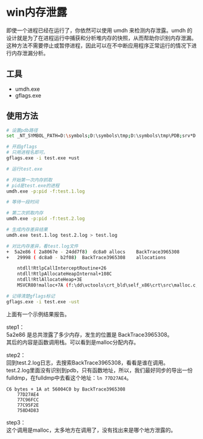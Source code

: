 # win内存泄露

即使一个进程已经在运行了，你依然可以使用 umdh 来检测内存泄露。umdh 的设计就是为了在进程运行中捕获和分析堆内存的快照，从而帮助你识别内存泄漏。这种方法不需要停止或暂停进程，因此可以在不中断应用程序正常运行的情况下进行内存泄漏分析。

## 工具
* umdh.exe
* gflags.exe

## 使用方法
```bash
# 设置pdb路径
set _NT_SYMBOL_PATH=D:\symbols;D:\symbols\tmp;D:\symbols\tmp\PDB;srv*D:\symbols\microsoft*https://msdl.microsoft.com/download/symbols

# 开启gflags
# 只用进程名即可。
gflags.exe -i test.exe +ust

# 运行test.exe

# 开始第一次内存抓取
# pid是test.exe的进程
umdh.exe -p:pid -f:test.1.log

# 等待一段时间

# 第二次抓取内存
umdh.exe -p:pid -f:test.2.log

# 生成内存差异结果
umdh.exe test.1.log test.2.log > test.log

# 对比内存差异，看test.log文件
+  5a2e86 ( 2a8067e - 24dd7f8)  dc8a0 allocs	BackTrace3965308
+   29998 ( dc8a0 - b2f08)	BackTrace3965308	allocations

	ntdll!RtlpCallInterceptRoutine+26
	ntdll!RtlpAllocateHeapInternal+108C
	ntdll!RtlAllocateHeap+3E
	MSVCR80!malloc+7A (f:\dd\vctools\crt_bld\self_x86\crt\src\malloc.c, 163)

# 记得清楚gflags标记
gflags.exe -i test.exe -ust
```

上面有一个示例结果报告。

step1：  
5a2e86 是总共泄露了多少内存，发生的位置是 BackTrace3965308。  
其后的内容是函数调用栈。可以看到是malloc分配内存。

step2：  
回到test.2.log日志，去搜索BackTrace3965308，看看是谁在调用。  
test.2.log里面没有识别到pdb，只有函数地址，所以，我们最好同步的导出一份fulldmp，在fulldmp中去看这个地址：`ln 77D27AE4`。  

```
C6 bytes + 1A at 56004C0 by BackTrace3965308
	77D27AE4
	77C96FCC
	77C95F2E
	758D4D83
```

step3：  
这个调用是malloc，太多地方在调用了，没有找出来是哪个地方泄露的。
